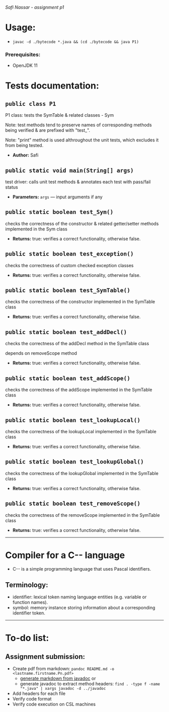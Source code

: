 _Safi Nassar - assignment p1_

# Usage:

-   `javac -d ./bytecode *.java && (cd ./bytecode && java P1)`

### Prerequisites:

-   OpenJDK 11

# Tests documentation:

## `public class P1`

P1 class: tests the SymTable & related classes - Sym

Note: test methods tend to preserve names of corresponding methods being verified & are prefixed with "test\_".

Note: "print" method is used althroughout the unit tests, which excludes it from being tested.

-   **Author:** Safi

## `public static void main(String[] args)`

test driver: calls unit test methods & annotates each test with pass/fail status

-   **Parameters:** `args` — input arguments if any

## `public static boolean test_Sym()`

checks the correctness of the constructor & related getter/setter methods implemented in the Sym class

-   **Returns:** true: verifies a correct functionality, otherwise false.

## `public static boolean test_exception()`

checks the correctness of custom checked exception classes

-   **Returns:** true: verifies a correct functionality, otherwise false.

## `public static boolean test_SymTable()`

checks the correctness of the constructor implemented in the SymTable class

-   **Returns:** true: verifies a correct functionality, otherwise false.

## `public static boolean test_addDecl()`

checks the correctness of the addDecl method in the SymTable class

depends on removeScope method

-   **Returns:** true: verifies a correct functionality, otherwise false.

## `public static boolean test_addScope()`

checks the correctness of the addScope implemented in the SymTable class

-   **Returns:** true: verifies a correct functionality, otherwise false.

## `public static boolean test_lookupLocal()`

checks the correctness of the lookupLocal implemented in the SymTable class

-   **Returns:** true: verifies a correct functionality, otherwise false.

## `public static boolean test_lookupGlobal()`

checks the correctness of the lookupGlobal implemented in the SymTable class

-   **Returns:** true: verifies a correct functionality, otherwise false.

## `public static boolean test_removeScope()`

checks the correctness of the removeScope implemented in the SymTable class

-   **Returns:** true: verifies a correct functionality, otherwise false.

---

# Compiler for a C-- language

-   C-- is a simple programming language that uses Pascal identifiers.

## Terminology:

-   identifier: lexical token naming language entities (e.g. variable or function names).
-   symbol: memory instance storing information about a corresponding identifier token.

---

# To-do list:

## Assignment submission:

-   Create pdf from markdown: `pandoc README.md -o <lastname.firstname.Pn.pdf>`
    -   [generate markdown from javadoc](https://delight-im.github.io/Javadoc-to-Markdown)
        or
    -   generate javadoc to extract method headers: `find . -type f -name "*.java" | xargs javadoc -d ../javadoc`
-   Add headers for each file
-   Verify code format
-   Verify code execution on CSL machines
